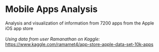 # Mobile Apps Analysis 
Analysis and visualization of information from 7200 apps from the Apple iOS app store
<br>
<br>
<i>Using data from user Ramanathan on Kaggle:</i>
https://www.kaggle.com/ramamet4/app-store-apple-data-set-10k-apps